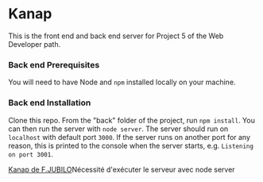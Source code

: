 # Kanap

This is the front end and back end server for Project 5 of the Web Developer path.

### Back end Prerequisites

You will need to have Node and `npm` installed locally on your machine.

### Back end Installation

Clone this repo. From the "back" folder of the project, run `npm install`. You
can then run the server with `node server`.
The server should run on `localhost` with default port `3000`. If the
server runs on another port for any reason, this is printed to the
console when the server starts, e.g. `Listening on port 3001`.

<a href= "https://github.com/FrancisPj/ProjetP5_VI/blob/main/front/html/index.html" rel="nofollow"> Kanap de F.JUBILO</a>Nécessité d'exécuter le serveur avec node server
